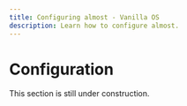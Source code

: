 ```yaml
---
title: Configuring almost - Vanilla OS
description: Learn how to configure almost.
---
```


# Configuration

This section is still under construction.
